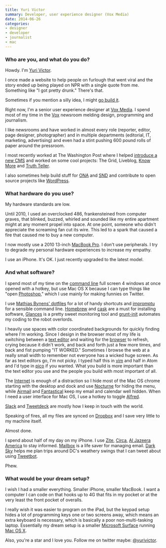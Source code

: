 ```yaml
---
title: Yuri Victor
summary: Developer, user experience designer (Vox Media)
date: 2014-06-26
categories:
- designer
- developer
- journalist
- mac
---
```


### Who are you, and what do you do?

Howdy. I'm [Yuri Victor](http://www.yurivictor.com/ "Yuri's website.").

I once made a website to help people on furlough that went viral and the story ended up being played on NPR with a single quote from me. Something like "I got pretty drunk." There's that.

Sometimes if you mention a silly idea, I might [go build it](https://twitter.com/yurivictor/status/433700448449859584 "Yuri's Twitter thread about his 'Is it colder than Sochi?' hack.").

Right now, I'm a senior user experience designer at [Vox Media](http://www.voxmedia.com/ "The Vox Media website."). I spend most of my time in the [Vox](http://www.vox.com/ "The Vox site.") newsroom melding design, programming and journalism.

I like newsrooms and have worked in almost every role (reporter, editor, page designer, photographer) and in multiple departments (editorial, IT, marketing, advertising) and even had a stint pushing 600 pound rolls of paper around the pressroom.

I most recently worked at The Washington Post where I helped [introduce a new CMS](http://wordpress.tv/2013/07/29/yuri-victor-why-the-washington-post-uses-wordpress/ "Yuri's video about building a CMS for The Washington Post.") and worked on some cool projects: The Grid, Liveblog, [Know More](http://knowmore.washingtonpost.com/ "The Know More learning site.") and [Truth Teller](http://truthteller.washingtonpost.com/ "A site for fact-checking political speech.").

I also sometimes help build stuff for [ONA](http://journalists.org/ "The Online News Association site.") and [SND](http://www.snd.org/ "The Society for News Design site.") and contribute to open source projects like [WordPress][].

### What hardware do you use?

My hardware standards are low.

Until 2010, I used an overclocked 486, frankensteined from computer graves, that blinked, buzzed, whirled and sounded like my entire apartment might at any moment propel into space. At one point, someone who didn't appreciate the screaming fan cut its wire. This led to a spark that caused a fire that caused me to buy a new computer.

I now mostly use a 2010 13-inch [MacBook Pro][macbook-pro]. I don't use peripherals. I try to degrade my personal hardware experiences to increase my empathy.

I use an iPhone. It's OK. I just recently upgraded to the latest model.

### And what software?

I spend most of my time on the [command line][iterm2] full screen 4 windows at once opened with a hotkey, but use Mac OS X because I can type things like "open [Photoshop][]," which I use mainly for making funnies on Twitter.

I use [Mathias Bynens' dotfiles](https://github.com/mathiasbynens/dotfiles "Mathias' dotfiles on GitHub.") for a lot of handy shortcuts and [impromptu][] for a sensible command line. [Homebrew][] and [cask][homebrew-cask] are a must for installing software, [Glances][] is a pretty sweet monitoring tool and [grunt-init][] automates my coding to the robot overlords.

I heavily use spaces with color coordinated backgrounds for quickly finding where I'm working. Since I design in the browser most of my life is switching between a [text editor][atom] and waiting for the [browser][chrome] to refresh, crying because it didn't work, and back and forth just a few more times, and back and fist pumping "IT WORKED." Sometimes I browse the web at a really small width to remember not everyone has a wicked huge screen. As far as text editors go, I'm not picky. I typed half this in [vim][] and half in Atom and I'd type in [pico][] if you wanted. What you build is more important than the text editor you use and the people you build with most important of all.

The [Internet](http://giphy.com/gifs/PDFQfRc80TTi0 "An animated GIF of the Internet.") is enough of a distraction so I hide most of the Mac OS chrome starting with the desktop and dock and use [Nocturne][] for hiding the menu, while [Airmail][] and [Fantastical][] keep my email and calendar well hidden. When I need a user interface for Mac OS, I use a hotkey to toggle [Alfred][].

[Slack][] and [Tweetdeck][] are mostly how I keep in touch with the world.

Speaking of fires, all my files are synced on [Dropbox][] and I save very little to my machine itself.

Almost done.

I spend about half of my day on my iPhone. I use [Zite][zite-ios], [Circa][circa-ios], [Al Jazeera America][al-jazeera-america-news-ios] to stay informed. [Mailbox][] is a life saver for managing email. [Dark Sky][dark-sky-ios] helps me plan trips around DC's weathery swings that I can tweet about using [Tweetbot][tweetbot-ios].

Phew.

### What would be your dream setup?

I wish I had a smaller everything. Smaller iPhone, smaller MacBook. I want a computer I can code on that hooks up to 4G that fits in my pocket or at the very least the front pocket of overalls.

I really wish it was easier to program on the iPad, but the keypad setup hides a lot of programming keys one or two screens away, which means an extra keyboard is necessary, which is basically a poor non-multi-tasking laptop. Essentially my dream setup is a smaller [Microsoft Surface][surface-rt] running [Mac OS X][macos].

Also, you're a star and I love you. Follow me on twitter maybe: [@yurivictor](http://twitter.com/yurivictor "Yuri's Twitter account.").

[airmail]: http://airmailapp.com/ "A mail client for the Mac."
[al-jazeera-america-news-ios]: https://itunes.apple.com/us/app/al-jazeera-america-news/id810543104 "A news app."
[alfred]: https://www.alfredapp.com/ "A launcher app for the Mac."
[atom]: https://atom.io/ "A text editor based on web technology."
[chrome]: https://www.google.com/intl/en/chrome/browser/ "A WebKit-based browser, where each tab runs in its own thread."
[circa-ios]: https://itunes.apple.com/app/circa-news/id517114354 "A news app."
[dark-sky-ios]: https://darksky.net/app/ "A weather app."
[dropbox]: https://www.dropbox.com/ "Online syncing and storage."
[fantastical]: https://flexibits.com/fantastical "A calendaring app for the Mac."
[glances]: https://github.com/nicolargo/glances "Command-line system monitoring."
[grunt-init]: https://gruntjs.com/project-scaffolding "A command-line tool for creating new projects."
[homebrew-cask]: https://github.com/caskroom/homebrew-cask "A command-line tool for installing Mac applications."
[homebrew]: http://brew.sh "Command-line package manager for Mac OS X."
[impromptu]: https://github.com/impromptu/impromptu "A Node-based command prompt."
[iterm2]: https://iterm2.com/ "An alternative terminal application for macOS."
[macbook-pro]: https://www.apple.com/macbook-pro/ "A laptop."
[macos]: https://en.wikipedia.org/wiki/MacOS "An operating system for Mac hardware."
[mailbox]: http://www.mailboxapp.com/ "A email client."
[nocturne]: https://nocturne.en.softonic.com/mac "A Mac app for adjusting the screen's hue."
[photoshop]: https://www.adobe.com/products/photoshop.html "A bitmap image editor."
[pico]: http://www.supertalent.com/products/stt_usb_detail.php?type=Pico "A physically tiny USB drive."
[slack]: https://slack.com/ "A collaboration service."
[surface-rt]: https://www.amazon.com/Microsoft-Surface-32GB-RT/dp/B009XNBFJK "A tablet device."
[tweetbot-ios]: https://tapbots.com/tweetbot/ "A Twitter client for iOS."
[tweetdeck]: https://about.twitter.com/products/tweetdeck "A multi-column Twitter client."
[vim]: https://www.vim.org/ "A command-line text editor."
[wordpress]: https://wordpress.com/ "Weblog publishing software."
[zite-ios]: https://itunes.apple.com/us/app/zite-personalized-magazine/id419752338 "A personal magazine app."
